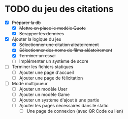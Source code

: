 # TODO du jeu des citations

- [X] ~~Préparer la db~~
    - [X] ~~Mettre en place le modèle Quote~~
    - [X] ~~Scrapper les données~~

- [X] Ajouter la logique du jeu
    - [X] ~~Sélectionner une citation aléatoirement~~
    - [X] ~~Sélectionner des noms de films aléatoirement~~
    - [X] ~~Terminer un essai~~
    - [ ] Implémenter un système de score

- [ ] Terminer les fichiers statiques
    - [ ] Ajouter une page d'accueil
    - [ ] Ajouter une page de félicitation

- [ ] Mode multijoueur
    - [ ] Ajouter un modèle User
    - [ ] Ajouter un modèle Game
    - [ ] Ajouter un système d'ajout à une partie
    - [ ] Ajouter les pages nécessaires dans le static
        - [ ] Une page de connexion (avec QR Code ou lien)